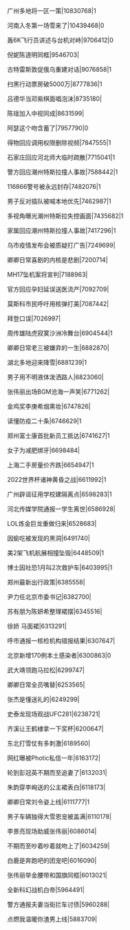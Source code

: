 广州多地将一区一策|10830768|1

河南入冬第一场雪来了|10439468|0

轰6K飞行员讲述与台机对峙|9706412|0

倪妮陈道明同框|9546703|

古特雷斯敦促俄乌重建对话|9076858|1

扫黑行动票房破5000万|8777836|1

吕德华当邓紫棋面唱泡沫|8735180|

陈瑶加入中视同成|8631599|

阿瑟这个吻含蓄了|7957790|0

得物回应调用权限删除视频|7847555|1

石家庄回应河北师大临时疏散|7715041|1

警方回应潮州特斯拉撞人事故|7588442|1

116866警号被永远封存|7482076|1

男子反对插队被喊本地优先|7462987|1

多视角曝光潮州特斯拉失控画面|7435682|1

家属回应潮州特斯拉撞人事故|7417296|1

乌市疫情发布会被质疑打广告|7249699|

卿卿日常喜剧的内核是悲剧|7200714|

MH17坠机案将宣判|7188963|

官方回应孕妇延误送医流产|7092709|

莫斯科市民呼吁用核弹打美|7087442|

拜登口误|7026997|

周传雄陆虎寂寞沙洲冷舞台|6904544|1

卿卿日常老三被嫌弃的一生|6882870|

湖北多地迎来降雪|6881239|1

男子用不明液体泼洒路人|6823060|

张伟丽出场BGM沧海一声笑|6771262|

金鸡奖李庚希烟熏妆|6747826|

读懂防疫二十条|6746629|1

郑州富士康首批新员工抵达|6741627|1

女子为减肥绑牙|6698484|

上海二手房量价齐跌|6654947|1

2022世界杯诸神黄昏之战|6611992|1

广州辟谣征用学校建隔离点|6598283|1

河北传媒学院通报一学生离世|6586928|

LOL炼金巨龙重做归来|6528683|

因偷吃被发现的黑洞|6491740|

美2架飞机航展相撞坠毁|6448509|1

博士因社恐1月叫2次救护车|6403995|1

郑州最新出行政策|6385558|

尹力任北京市委书记|6382700|

苏有朋为陈妍希整理裙摆|6345516|

徐娇 马面裙|6313291|

呼市通报一核检机构错报结果|6307647|

北京新增170例本土感染者|6300863|0

武大靖领跑马拉松|6299747|

卿卿日常全员嘴替|6253565|

张杰是懂送礼的|6249299|

史泰龙现场观战UFC281|6238721|

齐溪让王鹤棣拿一下奖杯|6200647|

东北打雪仗有多刺激|6189560|

网红曝被Photic私信一年|6163172|

轮到彭冠英不期而至追妻了|6132031|

朱韵穿李峋送的公主裙表白|6118173|

卿卿日常刘令姿上线|6111777|1

男子车辆独得大雪恩宠被盖满|6110178|

李景亮现场助威张伟丽|6086014|

不期而至吵着吵着就吻上了|6034259|

白鹿是奔跑吧的团宠吧|6016090|

张伟丽举金腰带和国旗同框|6013021|

全新科幻战机白帝|5964491|

警方通报夫妻当街拦车讨债|5960288|

点燃我温暖你渣男上线|5883709|

